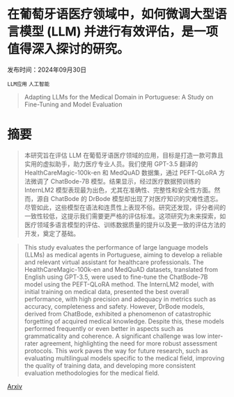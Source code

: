 # 在葡萄牙语医疗领域中，如何微调大型语言模型 (LLM) 并进行有效评估，是一项值得深入探讨的研究。

发布时间：2024年09月30日

`LLM应用` `人工智能`

> Adapting LLMs for the Medical Domain in Portuguese: A Study on Fine-Tuning and Model Evaluation

# 摘要

> 本研究旨在评估 LLM 在葡萄牙语医疗领域的应用，目标是打造一款可靠且实用的虚拟助手，助力医疗专业人员。我们使用 GPT-3.5 翻译的 HealthCareMagic-100k-en 和 MedQuAD 数据集，通过 PEFT-QLoRA 方法微调了 ChatBode-7B 模型。结果显示，经过医疗数据预训练的 InternLM2 模型表现最为出色，尤其在准确性、完整性和安全性方面。然而，源自 ChatBode 的 DrBode 模型却出现了对医疗知识的灾难性遗忘。尽管如此，这些模型在语法和连贯性上表现不俗。研究还发现，评分者间的一致性较低，这提示我们需要更严格的评估标准。这项研究为未来探索，如医疗领域多语言模型的评估、训练数据质量的提升以及更一致的评估方法的开发，奠定了基础。

> This study evaluates the performance of large language models (LLMs) as medical agents in Portuguese, aiming to develop a reliable and relevant virtual assistant for healthcare professionals. The HealthCareMagic-100k-en and MedQuAD datasets, translated from English using GPT-3.5, were used to fine-tune the ChatBode-7B model using the PEFT-QLoRA method. The InternLM2 model, with initial training on medical data, presented the best overall performance, with high precision and adequacy in metrics such as accuracy, completeness and safety. However, DrBode models, derived from ChatBode, exhibited a phenomenon of catastrophic forgetting of acquired medical knowledge. Despite this, these models performed frequently or even better in aspects such as grammaticality and coherence. A significant challenge was low inter-rater agreement, highlighting the need for more robust assessment protocols. This work paves the way for future research, such as evaluating multilingual models specific to the medical field, improving the quality of training data, and developing more consistent evaluation methodologies for the medical field.

[Arxiv](https://arxiv.org/abs/2410.00163)